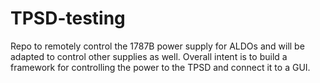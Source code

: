 # TPSD-testing
Repo to remotely control the 1787B power supply for ALDOs and will be adapted to control other supplies as well. Overall intent is to build a framework for controlling the power to the TPSD and connect it to a GUI.
